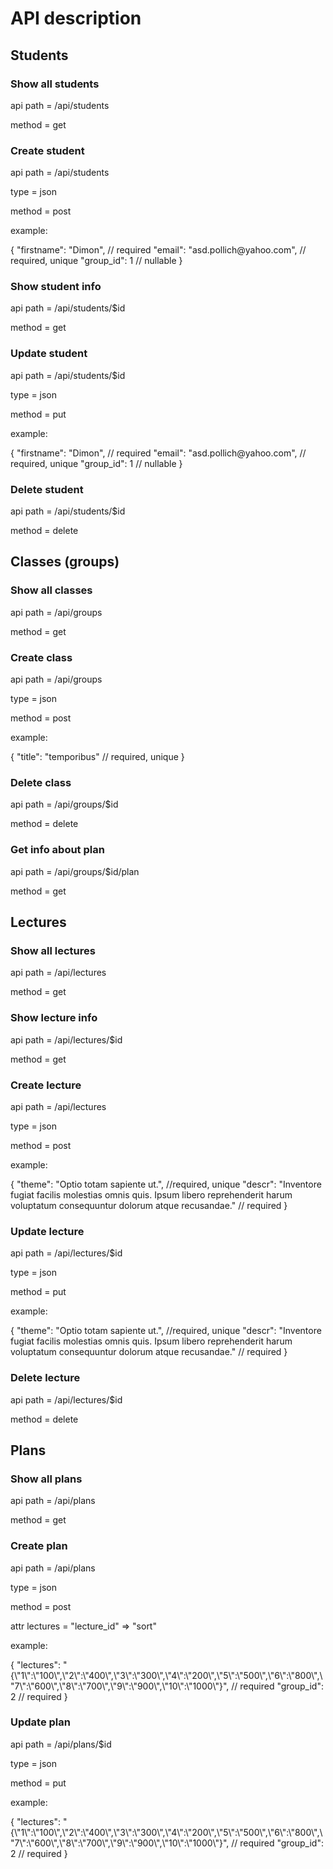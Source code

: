 <h1>API description</h1>

<h2>Students</h2>
<h3>Show all students</h3>
<p>api path = /api/students</p>
<p>method = get</p>

<h3>Create student</h3>
<p>api path = /api/students</p>
<p>type = json</p>
<p>method = post</p>
<p>example:</p>
{
    "firstname": "Dimon", // required
    "email": "asd.pollich@yahoo.com", // required, unique
    "group_id": 1 // nullable
}

<h3>Show student info</h3>
<p>api path = /api/students/$id</p>
<p>method = get</p>

<h3>Update student</h3>
<p>api path = /api/students/$id</p>
<p>type = json</p>
<p>method = put</p>
<p>example:</p>
{
    "firstname": "Dimon", // required
    "email": "asd.pollich@yahoo.com", // required, unique
    "group_id": 1 // nullable
}

<h3>Delete student</h3>
<p>api path = /api/students/$id</p>
<p>method = delete</p>

<h2>Classes (groups)</h2>

<h3>Show all classes</h3>
<p>api path = /api/groups</p>
<p>method = get</p>

<h3>Create class</h3>
<p>api path = /api/groups</p>
<p>type = json</p>
<p>method = post</p>
<p>example:</p>
{
    "title": "temporibus" // required, unique
}

<h3>Delete class</h3>
<p>api path = /api/groups/$id</p>
<p>method = delete</p>

<h3>Get info about plan</h3>
<p>api path = /api/groups/$id/plan</p>
<p>method = get</p>

<h2>Lectures</h2>
<h3>Show all lectures</h3>
<p>api path = /api/lectures</p>
<p>method = get</p>

<h3>Show lecture info</h3>
<p>api path = /api/lectures/$id</p>
<p>method = get</p>

<h3>Create lecture</h3>
<p>api path = /api/lectures</p>
<p>type = json</p>
<p>method = post</p>
<p>example:</p>
{
    "theme": "Optio totam sapiente ut.", //required, unique
    "descr": "Inventore fugiat facilis molestias omnis quis. Ipsum libero reprehenderit harum voluptatum consequuntur dolorum atque recusandae." // required
}

<h3>Update lecture</h3>
<p>api path = /api/lectures/$id</p>
<p>type = json</p>
<p>method = put</p>
<p>example:</p>
{
    "theme": "Optio totam sapiente ut.", //required, unique
    "descr": "Inventore fugiat facilis molestias omnis quis. Ipsum libero reprehenderit harum voluptatum consequuntur dolorum atque recusandae." // required
}

<h3>Delete lecture</h3>
<p>api path = /api/lectures/$id</p>
<p>method = delete</p>

<h2>Plans</h2>
<h3>Show all plans</h3>
<p>api path = /api/plans</p>
<p>method = get</p>

<h3>Create plan</h3>
<p>api path = /api/plans</p>
<p>type = json</p>
<p>method = post</p>
<p>attr lectures = "lecture_id" => "sort"</p>
<p>example:</p>
{
    "lectures": "{\"1\":\"100\",\"2\":\"400\",\"3\":\"300\",\"4\":\"200\",\"5\":\"500\",\"6\":\"800\",\"7\":\"600\",\"8\":\"700\",\"9\":\"900\",\"10\":\"1000\"}", // required
    "group_id": 2 // required
}

<h3>Update plan</h3>
<p>api path = /api/plans/$id</p>
<p>type = json</p>
<p>method = put</p>
<p>example:</p>
{
    "lectures": "{\"1\":\"100\",\"2\":\"400\",\"3\":\"300\",\"4\":\"200\",\"5\":\"500\",\"6\":\"800\",\"7\":\"600\",\"8\":\"700\",\"9\":\"900\",\"10\":\"1000\"}", // required
    "group_id": 2 // required
}
